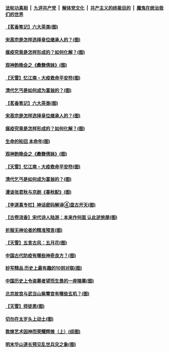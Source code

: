 

####  [法轮功真相](../../../../basic/blob/master/README.md?t=05212031) &nbsp;|&nbsp; [九评共产党](../../../../9ping.md/blob/master/README.md?t=05212031) &nbsp;|&nbsp; [解体党文化](../../../../jtdwh.md/blob/master/README.md?t=05212031)  &nbsp;|&nbsp; [共产主义的终极目的](../../../../gczydzjmd.md/blob/master/README.md?t=05212031) &nbsp;|&nbsp; [魔鬼在统治我们的世界](../../../../mgztzwmdsj.md/blob/master/README.md?t=05212031) 

#### [【茗香笔记】六大茶类(图)](../pages/p7/933648.md?t=05212031) 

#### [宋高宗是怎样选择皇位继承人的？(图)](../pages/p7/933637.md?t=05212031) 

#### [瘟疫究竟是怎样形成的？如何化解？(图)](../pages/p7/933857.md?t=05212031) 

#### [观神韵晚会之《彜舞倩妹》(图)](../pages/p7/932869.md?t=05212031) 

#### [【天雪】忆江南・大疫救命平安符(图)](../pages/p7/933649.md?t=05212031) 

#### [清代乞丐是如何成为富翁的？(图)](../pages/p7/933639.md?t=05212031) 

#### [【茗香笔记】六大茶类(图)](../pages/p7/933648.md?t=05212031) 

#### [宋高宗是怎样选择皇位继承人的？(图)](../pages/p7/933637.md?t=05212031) 

#### [瘟疫究竟是怎样形成的？如何化解？(图)](../pages/p7/933857.md?t=05212031) 

#### [生命的轮回 本命年(图)](../pages/p7/933451.md?t=05212031) 

#### [观神韵晚会之《彜舞倩妹》(图)](../pages/p7/932869.md?t=05212031) 

#### [【天雪】忆江南・大疫救命平安符(图)](../pages/p7/933649.md?t=05212031) 

#### [清代乞丐是如何成为富翁的？(图)](../pages/p7/933639.md?t=05212031) 

#### [漫谈张君秋与京剧《春秋配》(图)](../pages/p7/933445.md?t=05212031) 

#### [【李道真专栏】神话密码解译④盘古开天(图)](../pages/p7/933450.md?t=05212031) 

#### [【古卷流香】宋代诗人陆游：本来作何面 认此逆旅屋(图)](../pages/p7/933630.md?t=05212031) 

#### [折服无神论者的精准预言(图)](../pages/p7/933535.md?t=05212031) 

#### [【天雪】五言古风：五月花(图)](../pages/p7/933377.md?t=05212031) 

#### [中国古代防疫有哪些神奇良方？(图)](../pages/p7/933244.md?t=05212031) 

#### [妙写精品 历史上最有趣的10则对联(图)](../pages/p7/933248.md?t=05212031) 

#### [中国历史上令盗墓者望而生畏的一座陵墓(图)](../pages/p7/933422.md?t=05212031) 

#### [北京故宫与武当山紫霄宫有哪些玄机？(图)](../pages/p7/933246.md?t=05212031) 

#### [【天雪】师徒恩(图)](../pages/p7/933262.md?t=05212031) 

#### [切勿在太岁头上动土(图)](../pages/p7/932649.md?t=05212031) 

#### [敦煌艺术因神而荣耀辉煌（上）(组图)](../pages/p7/931718.md?t=05212031) 

#### [明末华山道长预见乱世兵灾之象(图)](../pages/p7/933355.md?t=05212031) 


